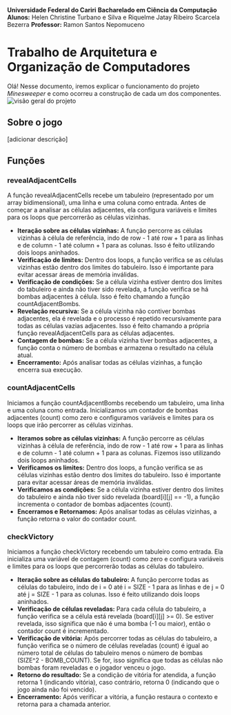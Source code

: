 **Universidade Federal do Cariri** 
**Bacharelado em Ciência da Computação**
**Alunos:** Helen Christine Turbano e Silva e Riquelme Jatay Ribeiro Scarcela Bezerra 
**Professor:** Ramon Santos Nepomuceno
# Trabalho de Arquitetura e Organização de Computadores

Olá! Nesse documento, iremos explicar o funcionamento do projeto *Minesweeper* e como ocorreu a construção de cada um dos componentes.![visão geral do projeto](https://ibb.co/558d8bt "tela inicial do projeto")
## Sobre o jogo

[adicionar descrição]

## Funções
### revealAdjacentCells

A função revealAdjacentCells recebe um tabuleiro (representado por um array bidimensional), uma linha e uma coluna como entrada. Antes de começar a analisar as células adjacentes, ela configura variáveis e limites para os loops que percorrerão as células vizinhas.

- **Iteração sobre as células vizinhas:** A função percorre as células vizinhas à célula de referência, indo de row - 1 até row + 1 para as linhas e de column - 1 até column + 1 para as colunas. Isso é feito utilizando dois loops aninhados.
- **Verificação de limites:** Dentro dos loops, a função verifica se as células vizinhas estão dentro dos limites do tabuleiro. Isso é importante para evitar acessar áreas de memória inválidas.
- **Verificação de condições:** Se a célula vizinha estiver dentro dos limites do tabuleiro e ainda não tiver sido revelada, a função verifica se há bombas adjacentes à célula. Isso é feito chamando a função countAdjacentBombs.
- **Revelação recursiva:** Se a célula vizinha não contiver bombas adjacentes, ela é revelada e o processo é repetido recursivamente para todas as células vazias adjacentes. Isso é feito chamando a própria função revealAdjacentCells para as células adjacentes.
- **Contagem de bombas:** Se a célula vizinha tiver bombas adjacentes, a função conta o número de bombas e armazena o resultado na célula atual.
- **Encerramento:** Após analisar todas as células vizinhas, a função encerra sua execução.

### 

### countAdjacentCells
Iniciamos a função countAdjacentBombs recebendo um tabuleiro, uma linha e uma coluna como entrada. Inicializamos um contador de bombas adjacentes (count) como zero e configuramos variáveis e limites para os loops que irão percorrer as células vizinhas.

- **Iteramos sobre as células vizinhas:** A função percorre as células vizinhas à célula de referência, indo de row - 1 até row + 1 para as linhas e de column - 1 até column + 1 para as colunas. Fizemos isso utilizando dois loops aninhados.
- **Verificamos os limites:** Dentro dos loops, a função verifica se as células vizinhas estão dentro dos limites do tabuleiro. Isso é importante para evitar acessar áreas de memória inválidas.
- **Verificamos as condições:** Se a célula vizinha estiver dentro dos limites do tabuleiro e ainda não tiver sido revelada (board[i][j] == -1), a função incrementa o contador de bombas adjacentes (count).
- **Encerramos e Retornamos:** Após analisar todas as células vizinhas, a função retorna o valor do contador count.

### checkVictory

Iniciamos a função checkVictory recebendo um tabuleiro como entrada. Ela inicializa uma variável de contagem (count) como zero e configura variáveis e limites para os loops que percorrerão todas as células do tabuleiro.

- **Iteração sobre as células do tabuleiro:** A função percorre todas as células do tabuleiro, indo de i = 0 até i = SIZE - 1 para as linhas e de j = 0 até j = SIZE - 1 para as colunas. Isso é feito utilizando dois loops aninhados.
- **Verificação de células reveladas:** Para cada célula do tabuleiro, a função verifica se a célula está revelada (board[i][j] >= 0). Se estiver revelada, isso significa que não é uma bomba (-1 ou maior), então o contador count é incrementado.
- **Verificação de vitória:** Após percorrer todas as células do tabuleiro, a função verifica se o número de células reveladas (count) é igual ao número total de células do tabuleiro menos o número de bombas (SIZE^2 - BOMB_COUNT). Se for, isso significa que todas as células não bombas foram reveladas e o jogador venceu o jogo.
- **Retorno do resultado:** Se a condição de vitória for atendida, a função retorna 1 (indicando vitória), caso contrário, retorna 0 (indicando que o jogo ainda não foi vencido).
- **Encerramento:** Após verificar a vitória, a função restaura o contexto e retorna para a chamada anterior.


